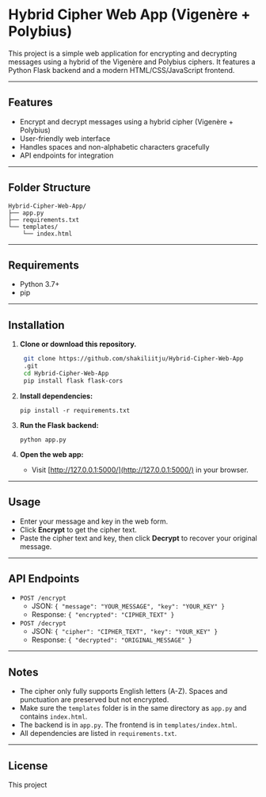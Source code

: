 # Hybrid Cipher Web App (Vigenère + Polybius)

This project is a simple web application for encrypting and decrypting messages using a hybrid of the Vigenère and Polybius ciphers. It features a Python Flask backend and a modern HTML/CSS/JavaScript frontend.

---

## Features

- Encrypt and decrypt messages using a hybrid cipher (Vigenère + Polybius)
- User-friendly web interface
- Handles spaces and non-alphabetic characters gracefully
- API endpoints for integration

---

## Folder Structure

```
Hybrid-Cipher-Web-App/
├── app.py
├── requirements.txt
└── templates/
    └── index.html
```

---

## Requirements

- Python 3.7+
- pip

---

## Installation

1. **Clone or download this repository.**

   ```bash
    git clone https://github.com/shakiliitju/Hybrid-Cipher-Web-App
    .git
    cd Hybrid-Cipher-Web-App
    pip install flask flask-cors
    ```

3. **Install dependencies:**
    ```
    pip install -r requirements.txt
    ```

4. **Run the Flask backend:**
    ```
    python app.py
    ```

5. **Open the web app:**
    - Visit [http://127.0.0.1:5000/](http://127.0.0.1:5000/) in your browser.

---

## Usage

- Enter your message and key in the web form.
- Click **Encrypt** to get the cipher text.
- Paste the cipher text and key, then click **Decrypt** to recover your original message.

---

## API Endpoints

- `POST /encrypt`
    - JSON: `{ "message": "YOUR_MESSAGE", "key": "YOUR_KEY" }`
    - Response: `{ "encrypted": "CIPHER_TEXT" }`
- `POST /decrypt`
    - JSON: `{ "cipher": "CIPHER_TEXT", "key": "YOUR_KEY" }`
    - Response: `{ "decrypted": "ORIGINAL_MESSAGE" }`

---

## Notes

- The cipher only fully supports English letters (A-Z). Spaces and punctuation are preserved but not encrypted.
- Make sure the `templates` folder is in the same directory as `app.py` and contains `index.html`.
- The backend is in `app.py`. The frontend is in `templates/index.html`.
- All dependencies are listed in `requirements.txt`.

---

## License

This project
